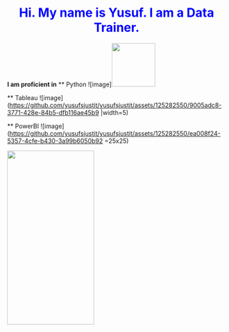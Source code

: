 <h1 style="color:blue;text-align:center"> Hi. My name is Yusuf. I am a Data Trainer.</h1>

<b>I am proficient in</b>
** Python ![image]<img src="[https://your-image-url.type](https://github.com/yusufsjustit/yusufsjustit/assets/125282550/47d61395-144d-46aa-ae82-58b259cd9b70)" width="100" height="100">

** Tableau ![image](https://github.com/yusufsjustit/yusufsjustit/assets/125282550/9005adc8-3771-428e-84b5-dfb116ae45b9 |width=5)

** PowerBI ![image](https://github.com/yusufsjustit/yusufsjustit/assets/125282550/ea008f24-5357-4cfe-b430-3a99b6050b92 =25x25)



<img src="https://camo.githubusercontent.com/..." data-canonical-src="https://gyazo.com/eb5c5741b6a9a16c692170a41a49c858.png" width="200" height="400" />
